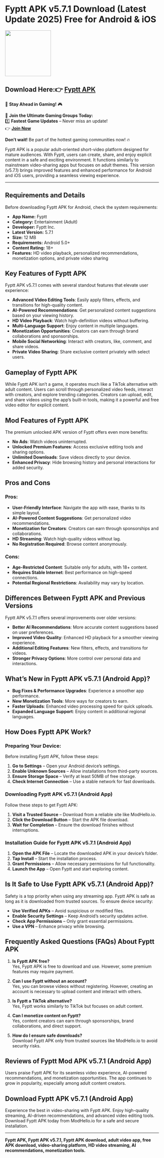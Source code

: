 # Fyptt APK v5.7.1 Download (Latest Update 2025) Free for Android & iOS

<img src="https://github.com/user-attachments/assets/aa11ae7a-35cc-4062-aef1-cacef408074e" width="150" />

## Download Here:👉 [Fyptt APK](https://apkbros.com/fyptt-apk/) 
🚀 **Stay Ahead in Gaming!** 🎮

📢 **Join the Ultimate Gaming Groups Today:**  
1️⃣ **Fastest Game Updates** – Never miss an update!  
👉 [**Join Now**](https://t.me/apkbros_official)

**Don’t wait!** Be part of the hottest gaming communities now! 🔥


Fyptt APK is a popular adult-oriented short-video platform designed for mature audiences. With Fyptt, users can create, share, and enjoy explicit content in a safe and exciting environment. It functions similarly to mainstream video-sharing apps but focuses on adult themes. This version (v5.7.1) brings improved features and enhanced performance for Android and iOS users, providing a seamless viewing experience.

---

## Requirements and Details
Before downloading Fyptt APK for Android, check the system requirements:

- **App Name:** Fyptt
- **Category:** Entertainment (Adult)
- **Developer:** Fyptt Inc.
- **Latest Version:** 5.7.1
- **Size:** 12 MB
- **Requirements:** Android 5.0+
- **Content Rating:** 18+
- **Features:** HD video playback, personalized recommendations, monetization options, and private video sharing

## Key Features of Fyptt APK

Fyptt APK v5.7.1 comes with several standout features that elevate user experience:

- **Advanced Video Editing Tools**: Easily apply filters, effects, and transitions for high-quality content.
- **AI-Powered Recommendations**: Get personalized content suggestions based on your viewing history.
- **HD Video Playback**: Watch high-definition videos without buffering.
- **Multi-Language Support**: Enjoy content in multiple languages.
- **Monetization Opportunities**: Creators can earn through brand collaborations and sponsorships.
- **Mobile Social Networking**: Interact with creators, like, comment, and share videos.
- **Private Video Sharing**: Share exclusive content privately with select users.

## Gameplay of Fyptt APK

While Fyptt APK isn’t a game, it operates much like a TikTok alternative with adult content. Users can scroll through personalized video feeds, interact with creators, and explore trending categories. Creators can upload, edit, and share videos using the app’s built-in tools, making it a powerful and free video editor for explicit content.

## Mod Features of Fyptt APK

The premium unlocked APK version of Fyptt offers even more benefits:

- **No Ads**: Watch videos uninterrupted.
- **Unlocked Premium Features**: Access exclusive editing tools and sharing options.
- **Unlimited Downloads**: Save videos directly to your device.
- **Enhanced Privacy**: Hide browsing history and personal interactions for added security.

## Pros and Cons

### Pros:
- **User-Friendly Interface**: Navigate the app with ease, thanks to its simple layout.
- **AI-Powered Content Suggestions**: Get personalized video recommendations.
- **Monetization for Creators**: Creators can earn through sponsorships and collaborations.
- **HD Streaming**: Watch high-quality videos without lag.
- **No Registration Required**: Browse content anonymously.

### Cons:
- **Age-Restricted Content**: Suitable only for adults, with 18+ content.
- **Requires Stable Internet**: Best performance on high-speed connections.
- **Potential Regional Restrictions**: Availability may vary by location.

## Differences Between Fyptt APK and Previous Versions

Fyptt APK v5.7.1 offers several improvements over older versions:

- **Better AI Recommendations**: More accurate content suggestions based on user preferences.
- **Improved Video Quality**: Enhanced HD playback for a smoother viewing experience.
- **Additional Editing Features**: New filters, effects, and transitions for videos.
- **Stronger Privacy Options**: More control over personal data and interactions.

## What’s New in Fyptt APK v5.7.1 (Android App)?

- **Bug Fixes & Performance Upgrades**: Experience a smoother app performance.
- **New Monetization Tools**: More ways for creators to earn.
- **Faster Uploads**: Enhanced video processing speed for quick uploads.
- **Expanded Language Support**: Enjoy content in additional regional languages.

## How Does Fyptt APK Work?

### Preparing Your Device:
Before installing Fyptt APK, follow these steps:
1. **Go to Settings** – Open your Android device’s settings.
2. **Enable Unknown Sources** – Allow installations from third-party sources.
3. **Ensure Storage Space** – Verify at least 50MB of free storage.
4. **Check Internet Connection** – Use a stable network for fast downloads.

### Downloading Fyptt APK v5.7.1 (Android App)
Follow these steps to get Fyptt APK:
1. **Visit a Trusted Source** – Download from a reliable site like ModHello.io.
2. **Click the Download Button** – Start the APK file download.
3. **Wait for Completion** – Ensure the download finishes without interruptions.

### Installation Guide for Fyptt APK v5.7.1 (Android App)
1. **Open the APK File** – Locate the downloaded APK in your device’s folder.
2. **Tap Install** – Start the installation process.
3. **Grant Permissions** – Allow necessary permissions for full functionality.
4. **Launch the App** – Open Fyptt and start exploring content.

## Is It Safe to Use Fyptt APK v5.7.1 (Android App)?

Safety is a top priority when using any streaming app. Fyptt APK is safe as long as it is downloaded from trusted sources. To ensure device security:
- **Use Verified APKs** – Avoid suspicious or modified files.
- **Enable Security Settings** – Keep Android’s security updates active.
- **Check App Permissions** – Only grant essential permissions.
- **Use a VPN** – Enhance privacy while browsing.

## Frequently Asked Questions (FAQs) About Fyptt APK

1. **Is Fyptt APK free?**  
   Yes, Fyptt APK is free to download and use. However, some premium features may require payment.

2. **Can I use Fyptt without an account?**  
   Yes, you can browse videos without registering. However, creating an account is necessary to upload content and interact with others.

3. **Is Fyptt a TikTok alternative?**  
   Yes, Fyptt works similarly to TikTok but focuses on adult content.

4. **Can I monetize content on Fyptt?**  
   Yes, content creators can earn through sponsorships, brand collaborations, and direct support.

5. **How do I ensure safe downloads?**  
   Download Fyptt APK only from trusted sources like ModHello.io to avoid security risks.

## Reviews of Fyptt Mod APK v5.7.1 (Android App)

Users praise Fyptt APK for its seamless video experience, AI-powered recommendations, and monetization opportunities. The app continues to grow in popularity, especially among adult content creators.

## Download Fyptt APK v5.7.1 (Android App)

Experience the best in video-sharing with Fyptt APK. Enjoy high-quality streaming, AI-driven recommendations, and advanced video editing tools. Download Fyptt APK today from ModHello.io for a safe and secure installation.

---

**Fyptt APK, Fyptt APK v5.7.1, Fyptt APK download, adult video app, free APK download, video-sharing platform, HD video streaming, AI recommendations, monetization tools.**
